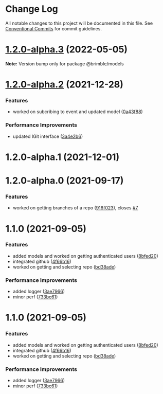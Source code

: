 # Change Log

All notable changes to this project will be documented in this file.
See [Conventional Commits](https://conventionalcommits.org) for commit guidelines.

# [1.2.0-alpha.3](https://github.com/brimblehq/brimble/compare/@brimble/models@1.2.0-alpha.2...@brimble/models@1.2.0-alpha.3) (2022-05-05)

**Note:** Version bump only for package @brimble/models

# [1.2.0-alpha.2](https://github.com/brimblehq/brimble/compare/@brimble/models@1.2.0-alpha.1...@brimble/models@1.2.0-alpha.2) (2021-12-28)

### Features

- worked on subcribing to event and updated model ([0a43f88](https://github.com/brimblehq/brimble/commit/0a43f88a67923f2d96f0017b036cee1c151253db))

### Performance Improvements

- updated IGit interface ([3a4e2b6](https://github.com/brimblehq/brimble/commit/3a4e2b6f93e89a51dfe8ed40d9569dc1215fa1ff))

# 1.2.0-alpha.1 (2021-12-01)

# 1.2.0-alpha.0 (2021-09-17)

### Features

- worked on getting branches of a repo ([916f023](https://github.com/brimblehq/brimble/commit/916f0239e09ec3dd46cb52c61672b508ce52e6ff)), closes [#7](https://github.com/brimblehq/brimble/issues/7)

# 1.1.0 (2021-09-05)

### Features

- added models and worked on getting authenticated users ([8bfed20](https://github.com/brimblehq/brimble/commit/8bfed20803e3471dcfcab01398988a23ff0103a9))
- integrated github ([4f66b16](https://github.com/brimblehq/brimble/commit/4f66b165339382a303013bef7eda568e412e48d3))
- worked on getting and selecting repo ([bd38ade](https://github.com/brimblehq/brimble/commit/bd38ade7b2b8a374ae0293d840011d11ada99a5e))

### Performance Improvements

- added logger ([3ae7966](https://github.com/brimblehq/brimble/commit/3ae7966c27667323bfdb2f8bb7ceeb6cd7cc373e))
- minor perf ([733bc61](https://github.com/brimblehq/brimble/commit/733bc61b0cc3ef2b7f85e7dfbd00243657f0a933))

# 1.1.0 (2021-09-05)

### Features

- added models and worked on getting authenticated users ([8bfed20](https://github.com/brimblehq/brimble/commit/8bfed20803e3471dcfcab01398988a23ff0103a9))
- integrated github ([4f66b16](https://github.com/brimblehq/brimble/commit/4f66b165339382a303013bef7eda568e412e48d3))
- worked on getting and selecting repo ([bd38ade](https://github.com/brimblehq/brimble/commit/bd38ade7b2b8a374ae0293d840011d11ada99a5e))

### Performance Improvements

- added logger ([3ae7966](https://github.com/brimblehq/brimble/commit/3ae7966c27667323bfdb2f8bb7ceeb6cd7cc373e))
- minor perf ([733bc61](https://github.com/brimblehq/brimble/commit/733bc61b0cc3ef2b7f85e7dfbd00243657f0a933))
